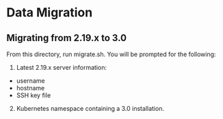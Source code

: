 # Data Migration

## Migrating from 2.19.x to 3.0

From this directory, run migrate.sh. You will be prompted for the following:

1. Latest 2.19.x server information:
  * username
  * hostname
  * SSH key file

2. Kubernetes namespace containing a 3.0 installation.